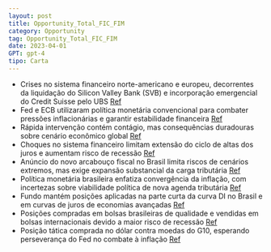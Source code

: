 ```yaml
---
layout: post
title: Opportunity_Total_FIC_FIM
category: Opportunity
tag: Opportunity_Total_FIC_FIM
date: 2023-04-01
GPT: gpt-4
tipo: Carta
---
```


- Crises no sistema financeiro norte-americano e europeu, decorrentes da liquidação do Silicon Valley Bank (SVB) e incorporação emergencial do Credit Suisse pelo UBS
<a href="#" onclick="search_on_pdf('financeiro norte-americano e europeu, decorrentes da liquidação do Silicon Valley Bank (SVB) e da i')">Ref</a>
- Fed e ECB utilizaram política monetária convencional para combater pressões inflacionárias e garantir estabilidade financeira
<a href="#" onclick="search_on_pdf('Banco Central Europeu (ECB) procuraram seguir a cartilha do “princípio da separação dos instrumento')">Ref</a>
- Rápida intervenção contém contágio, mas consequências duradouras sobre cenário econômico global
<a href="#" onclick="search_on_pdf('conter o contágio sobre o restante do sistema financeiro, é inegável que ambos choques terão conseq')">Ref</a>
- Choques no sistema financeiro limitam extensão do ciclo de altas dos juros e aumentam risco de recessão
<a href="#" onclick="search_on_pdf('na curva de juros de algumas economias avançadas. Acreditamos que os choques no sistema financeiro ')">Ref</a>
- Anúncio do novo arcabouço fiscal no Brasil limita riscos de cenários extremos, mas exige expansão substancial da carga tributária
<a href="#" onclick="search_on_pdf('entre 0,6% e 2,5% ao ano) irão requerer uma expansão substancial da carga tributária, da ordem de 1')">Ref</a>
- Política monetária brasileira enfatiza convergência da inflação, com incertezas sobre viabilidade política de nova agenda tributária
<a href="#" onclick="search_on_pdf('quanto à viabilidade política de aprovação legislativa de uma agenda tributária tão ambiciosa.No â')">Ref</a>
- Fundo mantém posições aplicadas na parte curta da curva DI no Brasil e em curvas de juros de economias avançadas
<a href="#" onclick="search_on_pdf('desancoragem das expectativas de inflação inviabilizam um cenário de corte de juros antes de meados')">Ref</a>
- Posições compradas em bolsas brasileiras de qualidade e vendidas em bolsas internacionais devido a maior risco de recessão
<a href="#" onclick="search_on_pdf('de acelerar a transmissão da contração monetária em curso sobre a atividade econômica nos países di')">Ref</a>
- Posição tática comprada no dólar contra moedas do G10, esperando perseverança do Fed no combate à inflação
<a href="#" onclick="search_on_pdf('No mercado de câmbio, adicionamos posição tática comprados no dólar contra moedas do G10, em função')">Ref</a>
